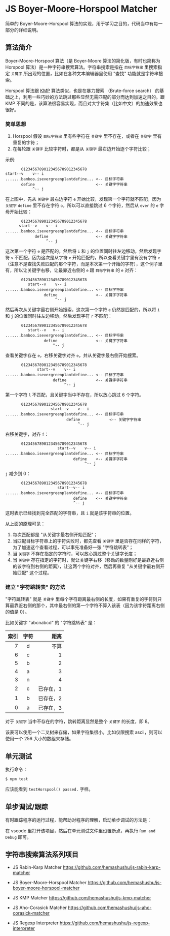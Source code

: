 # JS Boyer-Moore-Horspool Matcher

简单的 Boyer-Moore-Horspool 算法的实现，用于学习之目的，代码当中有每一部分的详细说明。

## 算法简介

Boyer-Moore-Horspool 算法（是 Boyer-Moore 算法的简化版，有时也简称为 Horspool 算法）是一种字符串搜索算法。字符串搜索是指在 `目标字符串` 里搜索指定 `关键字` 所出现的位置，比如在各种文本编辑器里使用 "查找" 功能就是字符串搜索。

Horspool 算法跟 [KMP](https://github.com/hemashushu/js-kmp-matcher) 算法类似，也是在暴力搜索 （Brute-force search） 的基础之上，利用一些巧妙的方法跳过那些显然无需匹配的部分而达到加速之目的。跟 KMP 不同的是，该算法很容易实现，而且对大字符集（比如中文）的加速效果也很好。

### 简单思想

1. Horspool 假设 `目标字符串` 里有些字符在 `关键字` 里不存在，或者在 `关键字` 里有重复的字符；
2. 在每轮跟 `关键字` 比较字符时，都是从 `关键字` 最右边开始逐个字符比较；

示例:

```text
       01234567890123456789012345678
start--v    v-- i
.......bamboo.isevergreenplantdefine... <-- 目标字符串
       define                           <-- 关键字字符串
            ^-- j
```

在上图中，先从 `关键字` 最右边字符 `e` 开始比较，发现第一个字符就不匹配，因为 `关键字` `define` 里不存在字符 `o`，所以可以直接跳过 6 个字符，然后从 `ever` 的 `e` 字母开始比较：

```text
       01234567890123456789012345678
      start--v    v-- i
.......bamboo.isevergreenplantdefine... <-- 目标字符串
             define                     <-- 关键字字符串
                  ^-- j
```

这次第一个字符 `e` 是匹配的，然后将 `i` 和 `j` 的位置同时往左边移动，然后发现字符 `v` 不匹配，因为这次是从字符 `e` 开始匹配的，所以查看关键字里有没有字符 `e`（注意不是查找失败匹配的那个字符，而是本次第一个开始的字符），这个例子里有，所以让关键字右移，让最靠近右侧的 `e` 跟 `目标字符串` 的 `e` 对齐：

```text
       01234567890123456789012345678
          start--v    v-- i
.......bamboo.isevergreenplantdefine... <-- 目标字符串
                 define                 <-- 关键字字符串
                      ^-- j
```

然后再次从关键字最右侧开始搜索，这次第一个字符 `e` 仍然是匹配的，所以将 `i` 和 `j` 的位置同时往左边移动，然后发现字符 `r` 不匹配：

```text
       01234567890123456789012345678
          start--v   v-- i
.......bamboo.isevergreenplantdefine... <-- 目标字符串
                 define                 <-- 关键字字符串
                     ^-- j
```

查看关键字存在 `e`，右移关键字对齐 `e`，并从关键字最右侧开始搜索。

```text
       01234567890123456789012345678
              start--v    v-- i
.......bamboo.isevergreenplantdefine... <-- 目标字符串
                     define             <-- 关键字字符串
                          ^-- j
```

第一个字符 `l` 不匹配，且关键字当中不存在，所以放心跳过 6 个字符。

```text
       01234567890123456789012345678
                    start--v    v-- i
.......bamboo.isevergreenplantdefine... <-- 目标字符串
                           define             <-- 关键字字符串
                                ^-- j
```

右移关键字，对齐 `f`：

```text
       01234567890123456789012345678
                       start--v    v-- i
.......bamboo.isevergreenplantdefine... <-- 目标字符串
                              define    <-- 关键字字符串
                                   ^-- j
```

`j` 减少到 0：

```text
       01234567890123456789012345678
                       start--v-- i
.......bamboo.isevergreenplantdefine... <-- 目标字符串
                              define    <-- 关键字字符串
                              ^-- j
```

这时表示已经找到完全匹配的字符串，且 `i` 就是该字符串的位置。

从上面的原理可见：

1. 每次匹配都是 "从关键字最右侧开始匹配"；
2. 当匹配目标字符串上的字符失败时，都先查看 `关键字` 里是否存在同样的字符，为了加速这个查看过程，可以事先准备好一张 "字符跳转表"；
3. 当 `关键字` 不存在指定的字符时，可以放心跳过整个关键字长度；
4. 当 `关键字` 存在指定的字符时，就让关键字右移（移动的数量刚好是最靠近右侧的该字符到右侧的距离），让这两个字符对齐，然后再重复 "从关键字最右侧开始匹配" 这个过程。

### 建立 "字符跳转表" 的方法

"字符跳转表" 就是 `关键字` 里每个字符距离最右侧的长度，如果有重复的字符则只算最靠近右侧的那个，其中最右侧的第一个字符不算入该表（因为该字符距离右侧的值是 0）。

比如关键字 "abcnabcd" 的 "字符跳转表" 是：

| 索引 | 字符 | 距离     |
|----:|:----:|---------:|
| 7   | d    | 不算     |
| 6   | c    | 1        |
| 5   | b    | 2        |
| 4   | a    | 3        |
| 3   | n    | 4        |
| 2   | c    | 已存在，1 |
| 1   | b    | 已存在，2 |
| 0   | a    | 已存在，3 |

对于 `关键字` 当中不存在的字符，跳转距离显然是整个 `关键字` 的长度，即 8。

该表可以使用一个二叉树来存储，如果字符集很小，比如仅限搜索 ascii，则可以使用一个 256 大小的数组来存储。

## 单元测试

执行命令：

`$ npm test`

应该能看到 `testHorspool() passed.` 字样。

## 单步调试/跟踪

有时跟踪程序的运行过程，能帮助对程序的理解，启动单步调试的方法是：

在 vscode 里打开该项目，然后在单元测试文件里设置断点，再执行 `Run and Debug` 即可。

## 字符串搜索算法系列项目

- JS Rabin-Karp Matcher
  https://github.com/hemashushu/js-rabin-karp-matcher

- JS Boyer-Moore-Horspool Matcher
  https://github.com/hemashushu/js-boyer-moore-horspool-matcher

- JS KMP Matcher
  https://github.com/hemashushu/js-kmp-matcher

- JS Aho-Corasick Matcher
  https://github.com/hemashushu/js-aho-corasick-matcher

- JS Regexp Interpreter
  https://github.com/hemashushu/js-regexp-interpreter
